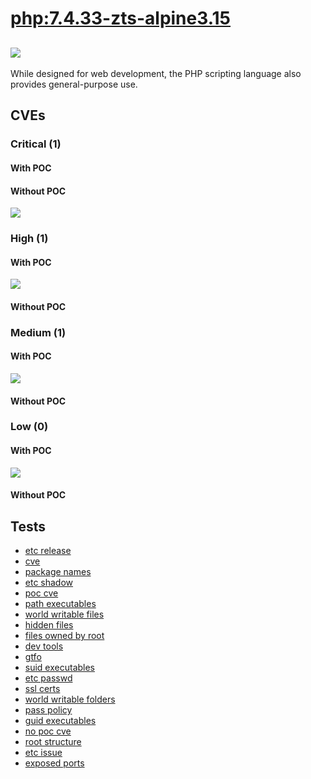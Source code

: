 # [php:7.4.33-zts-alpine3.15](https://hub.docker.com/_/php?tab=tags)
![](https://img.shields.io/static/v1?label=tag&message=7.4.33-zts-alpine3.15&color=blue)
---
<p>
While designed for web development, the PHP scripting language also provides general-purpose use.
</p>

## CVEs
### Critical (1)
#### With POC

#### Without POC
[![](https://img.shields.io/badge/%20CVE--2022--42915-CRITICAL-red)](https://github.com/trickest/cve/blob/main/2022/CVE-2022-42915.md)

### High (1)
#### With POC
[![](https://img.shields.io/badge/🔗%20CVE--2022--42916-HIGH-organge)](https://github.com/trickest/cve/blob/main/2022/CVE-2022-42916.md)
#### Without POC


### Medium (1)
#### With POC
[![](https://img.shields.io/badge/🔗%20CVE--2022--32221-MEDIUM-yellow)](https://github.com/trickest/cve/blob/main/2022/CVE-2022-32221.md)
#### Without POC


### Low (0)
#### With POC
[![](https://img.shields.io/badge/🔗%20CVE--2022--32221-LOW-blue)](https://github.com/trickest/cve/blob/main/2022/CVE-2022-32221.md)
#### Without POC


## Tests
* [etc release](reports/etc-release.txt)
* [cve](reports/cve.txt)
* [package names](reports/package-names.txt)
* [etc shadow](reports/etc-shadow.txt)
* [poc cve](reports/poc-cve.txt)
* [path executables](reports/path-executables.txt)
* [world writable files](reports/world-writable-files.txt)
* [hidden files](reports/hidden-files.txt)
* [files owned by root](reports/files-owned-by-root.txt)
* [dev tools](reports/dev-tools.txt)
* [gtfo](reports/gtfo.txt)
* [suid executables](reports/suid-executables.txt)
* [etc passwd](reports/etc-passwd.txt)
* [ssl certs](reports/ssl-certs.txt)
* [world writable folders](reports/world-writable-folders.txt)
* [pass policy](reports/pass-policy.txt)
* [guid executables](reports/guid-executables.txt)
* [no poc cve](reports/no-poc-cve.txt)
* [root structure](reports/root-structure.txt)
* [etc issue](reports/etc-issue.txt)
* [exposed ports](reports/exposed-ports.txt)
